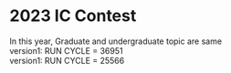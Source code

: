 # 2023 IC Contest  
In this year, Graduate and undergraduate topic are same  
version1: RUN CYCLE = 36951  
version1: RUN CYCLE = 25566
